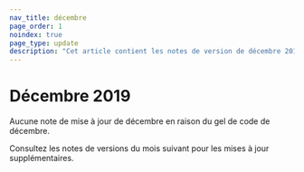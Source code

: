 ```yaml
---
nav_title: décembre
page_order: 1
noindex: true
page_type: update
description: "Cet article contient les notes de version de décembre 2019."
---
```

# Décembre 2019

Aucune note de mise à jour de décembre en raison du gel de code de décembre. 

Consultez les notes de versions du mois suivant pour les mises à jour supplémentaires.